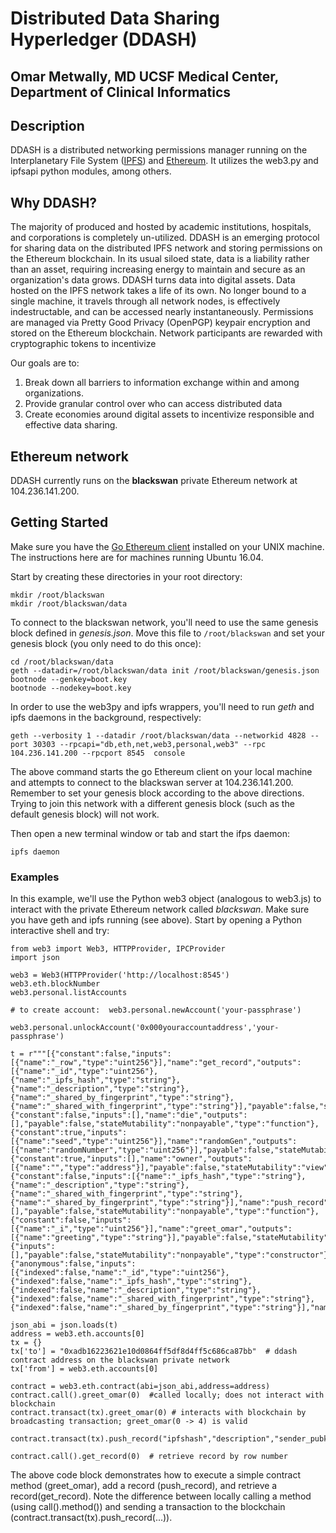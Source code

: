 # Distributed Data Sharing Hyperledger (DDASH)
Omar Metwally, MD
UCSF Medical Center, Department of Clinical Informatics
---
## Description
DDASH is a distributed networking permissions manager running on the Interplanetary File System ([IPFS](https://github.com/ipfs/ipfs)) and [Ethereum](https://www.ethereum.org). It utilizes the web3.py and ipfsapi python modules, among others.

## Why DDASH?
The majority of produced and hosted by academic institutions, hospitals, and corporations is completely un-utilized. DDASH is an emerging protocol for sharing data on the distributed IPFS network and storing permissions on the Ethereum blockchain. In its usual siloed state, data is a liability rather than an asset, requiring increasing energy to maintain and secure as an organization's data grows. 
DDASH turns data into digital assets. Data hosted on the IPFS network takes a life of its own. No longer bound to a single machine, it travels through all network nodes, is effectively indestructable, and can be accessed nearly instantaneously. Permissions are managed via Pretty Good Privacy (OpenPGP) keypair encryption and stored on the Ethereum blockchain. Network participants are rewarded with cryptographic tokens to incentivize 

Our goals are to:

1. Break down all barriers to information exchange within and among organizations.
2. Provide granular control over who can access distributed data
3. Create economies around digital assets to incentivize responsible and effective data sharing.

## Ethereum network
DDASH currently runs on the **blackswan** private Ethereum network at 104.236.141.200.

## Getting Started
Make sure you have the [Go Ethereum client](https://github.com/ethereum/go-ethereum) installed on your UNIX machine. The instructions here are for machines running Ubuntu 16.04.

Start by creating these directories in your root directory:
```
mkdir /root/blackswan
mkdir /root/blackswan/data
```

To connect to the blackswan network, you'll need to use the same genesis block defined in *genesis.json*. Move this file to `/root/blackswan` and set your genesis block (you only need to do this once):
```
cd /root/blackswan/data
geth --datadir=/root/blackswan/data init /root/blackswan/genesis.json
bootnode --genkey=boot.key
bootnode --nodekey=boot.key 
```

In order to use the web3py and ipfs wrappers, you'll need to run *geth* and ipfs daemons in the background, respectively:
```
geth --verbosity 1 --datadir /root/blackswan/data --networkid 4828 --port 30303 --rpcapi="db,eth,net,web3,personal,web3" --rpc 104.236.141.200 --rpcport 8545  console 
```
The above command starts the go Ethereum client on your local machine and attempts to connect to the blackswan server at 104.236.141.200. Remember to set your genesis block according to the above directions. Trying to join this network with a different genesis block (such as the default genesis block) will not work.

Then open a new terminal window or tab and start the ifps daemon:
```
ipfs daemon
```

### Examples
In this example, we'll use the Python web3 object (analogous to web3.js) to interact with the private Ethereum network called *blackswan*. Make sure you have geth and ipfs running (see above). Start by opening a Python interactive shell and try:
```
from web3 import Web3, HTTPProvider, IPCProvider
import json

web3 = Web3(HTTPProvider('http://localhost:8545')
web3.eth.blockNumber
web3.personal.listAccounts

# to create account:  web3.personal.newAccount('your-passphrase')

web3.personal.unlockAccount('0x000youraccountaddress','your-passphrase')

t = r"""[{"constant":false,"inputs":[{"name":"_row","type":"uint256"}],"name":"get_record","outputs":[{"name":"_id","type":"uint256"},{"name":"_ipfs_hash","type":"string"},{"name":"_description","type":"string"},{"name":"_shared_by_fingerprint","type":"string"},{"name":"_shared_with_fingerprint","type":"string"}],"payable":false,"stateMutability":"nonpayable","type":"function"},{"constant":false,"inputs":[],"name":"die","outputs":[],"payable":false,"stateMutability":"nonpayable","type":"function"},{"constant":true,"inputs":[{"name":"seed","type":"uint256"}],"name":"randomGen","outputs":[{"name":"randomNumber","type":"uint256"}],"payable":false,"stateMutability":"view","type":"function"},{"constant":true,"inputs":[],"name":"owner","outputs":[{"name":"","type":"address"}],"payable":false,"stateMutability":"view","type":"function"},{"constant":false,"inputs":[{"name":"_ipfs_hash","type":"string"},{"name":"_description","type":"string"},{"name":"_shared_with_fingerprint","type":"string"},{"name":"_shared_by_fingerprint","type":"string"}],"name":"push_record","outputs":[],"payable":false,"stateMutability":"nonpayable","type":"function"},{"constant":false,"inputs":[{"name":"_i","type":"uint256"}],"name":"greet_omar","outputs":[{"name":"greeting","type":"string"}],"payable":false,"stateMutability":"nonpayable","type":"function"},{"inputs":[],"payable":false,"stateMutability":"nonpayable","type":"constructor"},{"anonymous":false,"inputs":[{"indexed":false,"name":"_id","type":"uint256"},{"indexed":false,"name":"_ipfs_hash","type":"string"},{"indexed":false,"name":"_description","type":"string"},{"indexed":false,"name":"_shared_with_fingerprint","type":"string"},{"indexed":false,"name":"_shared_by_fingerprint","type":"string"}],"name":"RecordCreated","type":"event"}]"""

json_abi = json.loads(t)
address = web3.eth.accounts[0]
tx = {}
tx['to'] = "0xadb16223621e10d0864ff5df8d4ff5c686ca87bb"  # ddash contract address on the blackswan private network
tx['from'] = web3.eth.accounts[0]

contract = web3.eth.contract(abi=json_abi,address=address)
contract.call().greet_omar(0)  #called locally; does not interact with blockchain
contract.transact(tx).greet_omar(0) # interacts with blockchain by broadcasting transaction; greet_omar(0 -> 4) is valid

contract.transact(tx).push_record("ipfshash","description","sender_pubkey_fingerprint","recipient_pubkey_fingerprint")

contract.call().get_record(0)  # retrieve record by row number
```
The above code block demonstrates how to execute a simple contract method (greet_omar), add a record (push_record), and retrieve a record(get_record). Note the difference between locally calling a method (using call().method()) and sending a transaction to the blockchain (contract.transact(tx).push_record(...)).



